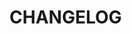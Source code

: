 <!--@include: ../../scripts-blender/addons/lattice_magic/README.md-->
# CHANGELOG
<!--@include: ../../scripts-blender/addons/lattice_magic/CHANGELOG.md-->
